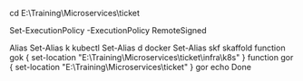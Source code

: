 cd E:\Training\Microservices\ticket

Set-ExecutionPolicy -ExecutionPolicy RemoteSigned

Alias
Set-Alias k kubectl
Set-Alias d docker
Set-Alias skf skaffold
function gok { set-location "E:\Training\Microservices\ticket\infra\k8s" }
function gor { set-location "E:\Training\Microservices\ticket" }
gor
echo Done

